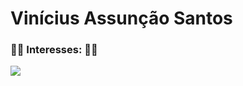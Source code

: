 # Vinícius Assunção Santos
### 👨‍💻 Interesses: 👨‍💻
<p align="left">
  <img src="https://skillicons.dev/icons?i=python,cpp,js,mysql,linux,raspberrypi" />
</p>


